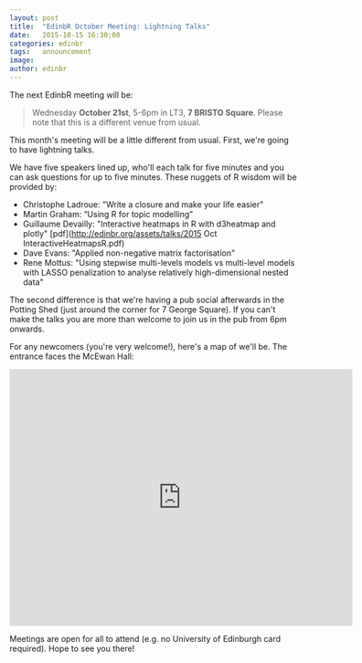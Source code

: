 ```yaml
---
layout: post
title:  "EdinbR October Meeting: Lightning Talks"
date:   2015-10-15 16:30:00
categories: edinbr
tags:   announcement
image:
author: edinbr
---
```


The next EdinbR meeting will be:

> Wednesday **October 21st**, 5-6pm in LT3, **7 BRISTO Square**. Please note that this is a different venue from usual.

This month's meeting will be a little different from usual. First, we're going to have lightning talks.

We have five speakers lined up, who'll each talk for five minutes and you can ask questions for up to five minutes. These nuggets of R wisdom will be provided by:

- Christophe Ladroue: "Write a closure and make your life easier" 
- Martin Graham: “Using R for topic modelling”
- Guillaume Devailly: "Interactive heatmaps in R with d3heatmap and plotly" [pdf](http://edinbr.org/assets/talks/2015 Oct InteractiveHeatmapsR.pdf)
- Dave Evans: "Applied non-negative matrix factorisation"
- Rene Mottus: "Using stepwise multi-levels models vs multi-level models with LASSO penalization to analyse relatively high-dimensional nested data" 

The second difference is that we're having a pub social afterwards in the Potting Shed (just around the corner for 7 George Square). If you can't make the talks you are more than welcome to join us in the pub from 6pm onwards. 

For any newcomers (you're very welcome!), here's a map of we'll be. The entrance faces the McEwan Hall:

<iframe src="https://www.google.com/maps/embed?pb=!1m18!1m12!1m3!1d2234.2076108078672!2d-3.189837784061961!3d55.94577348060551!2m3!1f0!2f0!3f0!3m2!1i1024!2i768!4f13.1!3m3!1m2!1s0x4887c7846219f0bf%3A0x4cd42bc44dd7250!2s7+Bristo+Pl%2C+Edinburgh+EH8+9AL!5e0!3m2!1sen!2suk!4v1445344624131" width="600" height="450" frameborder="0" style="border:0" allowfullscreen></iframe>

Meetings are open for all to attend (e.g. no University of Edinburgh card required). Hope to see you there!
